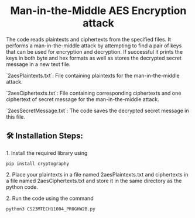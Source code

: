 <h1 align="center" id="title">Man-in-the-Middle AES Encryption attack</h1>

<p id="description">The code reads plaintexts and ciphertexts from the specified files. It performs a man-in-the-middle attack by attempting to find a pair of keys that can be used for encryption and decryption. If successful it prints the keys in both byte and hex formats as well as stores the decrypted secret message in a new text file. 
<p>`2aesPlaintexts.txt`: File containing plaintexts for the man-in-the-middle attack.</p> 
<p>`2aesCiphertexts.txt`: File containing corresponding ciphertexts and one ciphertext of secret message for the man-in-the-middle attack.</p> 
<p>`2aesSecretMessage.txt`: The code saves the decrypted secret message in this file.</p></p>

<h2>🛠️ Installation Steps:</h2>

<p>1. Install the required library using</p>

```
pip install cryptography
```
<p>2. Place your plaintexts in a file named 2aesPlaintexts.txt and ciphertexts in a file named 2aesCiphertexts.txt and store it in the same directory as the python code.</p>

<p>2. Run the code using the command</p>

```
python3 CS23MTECH11004_PROGHW2B.py
```
